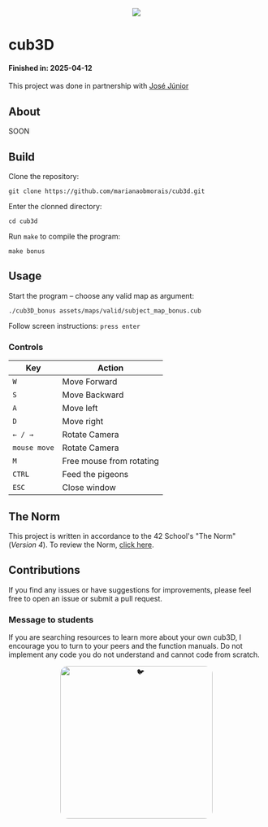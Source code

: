 <p align="center">
	<img src="https://img.shields.io/github/last-commit/marianaobmorais/cub3d?color=%2312bab9&style=flat-square"/>
</p>

# cub3D

#### Finished in: 2025-04-12

This project was done in partnership with [José Júnior](https://github.com/joseevilasio)

## About

SOON

## Build

Clone the repository: 
```shell
git clone https://github.com/marianaobmorais/cub3d.git
```
Enter the clonned directory:
```shell
cd cub3d
```
Run `make` to compile the program:
```shell
make bonus
```
## Usage
Start the program – choose any valid map as argument:
```shell
./cub3D_bonus assets/maps/valid/subject_map_bonus.cub
```
Follow screen instructions: `press enter`

### Controls
| Key | Action |
|---|---|
| `W` | Move Forward |
| `S` | Move Backward |
| `A` | Move left |
| `D` | Move right |
| `← / →` | Rotate Camera |
| `mouse move` | Rotate Camera |
| `M` | Free mouse from rotating |
| `CTRL` | Feed the pigeons |
| `ESC` | Close window |

## The Norm

This project is written in accordance to the 42 School's "The Norm" (_Version 4_). To review the Norm, [click here](https://github.com/42School/norminette/blob/master/pdf/en.norm.pdf).

## Contributions

If you find any issues or have suggestions for improvements, please feel free to open an issue or submit a pull request.

### Message to students

If you are searching resources to learn more about your own cub3D, I encourage you to turn to your peers and the function manuals. Do not implement any code you do not understand and cannot code from scratch.


<div align="center">
  <img src="https://media2.giphy.com/media/v1.Y2lkPTc5MGI3NjExa3p0a3NkN2lvbHF5eGhhOHBocnVqdWZlazUyNWNjbmlmZHdlZjFreSZlcD12MV9pbnRlcm5hbF9naWZfYnlfaWQmY3Q9Zw/l0MYRTamKvnt0Vr32/giphy.gif" alt="🐦" width="300" style="border-radius: 15px;">
</div>

